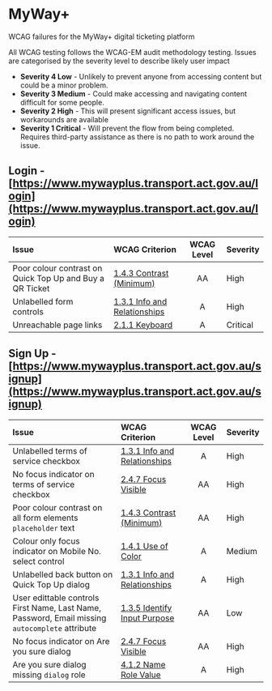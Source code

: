 # MyWay+
WCAG failures for the MyWay+ digital ticketing platform

All WCAG testing follows the WCAG-EM audit methodology testing. Issues are categorised by the severity level to describe likely user impact

* **Severity 4 Low** - Unlikely to prevent anyone from accessing content but could be a minor problem.
* **Severity 3 Medium** - Could make accessing and navigating content difficult for some people.
* **Severity 2 High** - This will present significant access issues, but workarounds are available
* **Severity 1 Critical** - Will prevent the flow from being completed. Requires third-party assistance as there is no path to work around the issue.

## Login - [https://www.mywayplus.transport.act.gov.au/login](https://www.mywayplus.transport.act.gov.au/login)
| Issue  | WCAG Criterion  | WCAG Level  | Severity  |
|:---|:---|:---:|---|
| Poor colour contrast on Quick Top Up and Buy a QR Ticket  | [1.4.3 Contrast (Minimum)](https://www.w3.org/WAI/WCAG21/Understanding/contrast-minimum.html)  | AA  | High  |
| Unlabelled form controls | [1.3.1 Info and Relationships](https://www.w3.org/WAI/WCAG21/Understanding/info-and-relationships.html)  | A  | High  |
| Unreachable page links  | [2.1.1 Keyboard](https://www.w3.org/WAI/WCAG21/Understanding/keyboard.html)  | A  | Critical  |

## Sign Up - [https://www.mywayplus.transport.act.gov.au/signup](https://www.mywayplus.transport.act.gov.au/signup)
| Issue  | WCAG Criterion  | WCAG Level  | Severity  |
|:---|:---|:---:|---|
| Unlabelled terms of service checkbox  | [1.3.1 Info and Relationships](https://www.w3.org/WAI/WCAG21/Understanding/info-and-relationships.html)  | A  | High  |
| No focus indicator on terms of service checkbox  | [2.4.7 Focus Visible](https://www.w3.org/WAI/WCAG21/Understanding/focus-visible.html)  | AA  | High  |
| Poor colour contrast on all form elements `placeholder` text  | [1.4.3 Contrast (Minimum)](https://www.w3.org/WAI/WCAG21/Understanding/contrast-minimum.html)  | AA  | High  |
| Colour only focus indicator on Mobile No. select control  | [1.4.1 Use of Color](https://www.w3.org/WAI/WCAG21/Understanding/use-of-color.html)  | A  | Medium  |
| Unlabelled back button on Quick Top Up dialog  | [1.3.1 Info and Relationships](https://www.w3.org/WAI/WCAG21/Understanding/info-and-relationships.html)  | A  | High  |
| User edittable controls First Name, Last Name, Password, Email missing `autocomplete` attribute | [1.3.5 Identify Input Purpose](https://www.w3.org/WAI/WCAG21/Understanding/identify-input-purpose.html)  | AA  | Low  |
| No focus indicator on Are you sure dialog | [2.4.7 Focus Visible](https://www.w3.org/WAI/WCAG21/Understanding/focus-visible.html)  | AA  | High  |
| Are you sure dialog missing `dialog` role | [4.1.2 Name Role Value](https://www.w3.org/WAI/WCAG21/Understanding/name-role-value.html)  | A  | High  |

